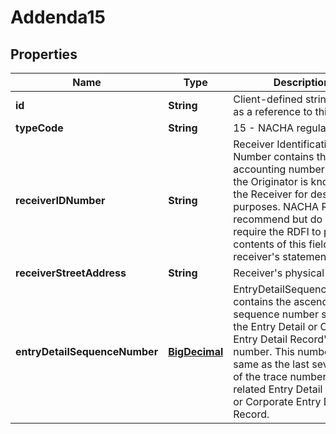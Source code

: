 # Addenda15

## Properties
Name | Type | Description | Notes
------------ | ------------- | ------------- | -------------
**id** | **String** | Client-defined string used as a reference to this record. |  [optional]
**typeCode** | **String** | 15 - NACHA regulations | 
**receiverIDNumber** | **String** | Receiver Identification Number contains the accounting number by which the Originator is known to the Receiver for descriptive purposes. NACHA Rules recommend but do not require the RDFI to print the contents of this field on the receiver&#x27;s statement.  |  [optional]
**receiverStreetAddress** | **String** | Receiver&#x27;s physical address | 
**entryDetailSequenceNumber** | [**BigDecimal**](BigDecimal.md) | EntryDetailSequenceNumber contains the ascending sequence number section of the Entry Detail or Corporate Entry Detail Record&#x27;s trace number. This number is the same as the last seven digits of the trace number of the related Entry Detail Record or Corporate Entry Detail Record.  | 
